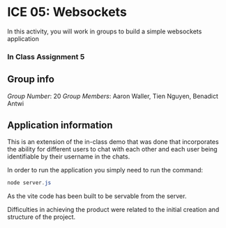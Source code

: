 # ICE 05: Websockets

In this activity, you will work in groups to build a simple websockets application

### In Class Assignment 5
## Group info
*Group Number*: 20
*Group Members*: Aaron Waller, Tien Nguyen, Benadict Antwi

## Application information

This is an extension of the in-class demo that was done that incorporates the ability for different users to chat with each other and each user being identifiable by their username in the chats.

In order to run the application you simply need to run the command:
```powershell
node server.js
```
As the vite code has been built to be servable from the server.

Difficulties in achieving the product were related to the initial creation and structure of the project.